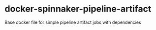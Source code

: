 # docker-spinnaker-pipeline-artifact
Base docker file for simple pipeline artifact jobs with dependencies
